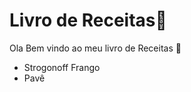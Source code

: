 # Livro de Receitas:call_me_hand:

  Ola  Bem vindo ao meu livro de Receitas :handshake:

- Strogonoff Frango
- Pavê



 

